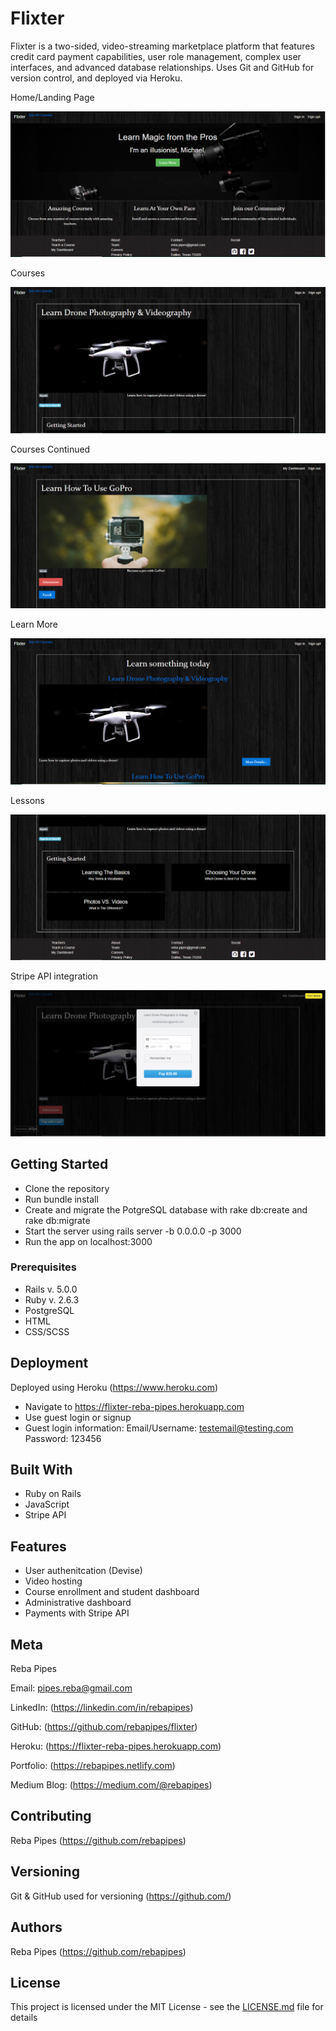 # Flixter

Flixter is a two-sided, video-streaming marketplace platform that features credit card payment capabilities, user role management, complex user interfaces, and advanced database relationships. Uses Git and GitHub for version control, and deployed via Heroku.

Home/Landing Page

![](flixter_home.png)

Courses

![](flixter_drone.png)

Courses Continued

![](flixter_gopro.png)

Learn More

![](flixter_learnmore.png)

Lessons

![](flixter_lessons.png)

Stripe API integration

![](flixter_stripe.png)

## Getting Started

* Clone the repository
* Run bundle install
* Create and migrate the PotgreSQL database with rake db:create and rake db:migrate
* Start the server using rails server -b 0.0.0.0 -p 3000
* Run the app on localhost:3000

### Prerequisites

* Rails v. 5.0.0
* Ruby v. 2.6.3
* PostgreSQL
* HTML
* CSS/SCSS

## Deployment

Deployed using Heroku (https://www.heroku.com)

* Navigate to https://flixter-reba-pipes.herokuapp.com
* Use guest login or signup
* Guest login information:
    Email/Username: testemail@testing.com
    Password: 123456

## Built With

* Ruby on Rails
* JavaScript
* Stripe API

## Features

* User authenitcation (Devise)
* Video hosting
* Course enrollment and student dashboard
* Administrative dashboard
* Payments with Stripe API

## Meta

Reba Pipes

Email: pipes.reba@gmail.com

LinkedIn: (https://linkedin.com/in/rebapipes)

GitHub: (https://github.com/rebapipes/flixter)

Heroku: (https://flixter-reba-pipes.herokuapp.com)

Portfolio: (https://rebapipes.netlify.com)

Medium Blog: (https://medium.com/@rebapipes)

## Contributing

Reba Pipes (https://github.com/rebapipes)

## Versioning

Git & GitHub used for versioning (https://github.com/) 

## Authors

Reba Pipes (https://github.com/rebapipes)

## License

This project is licensed under the MIT License - see the [LICENSE.md](LICENSE.md) file for details